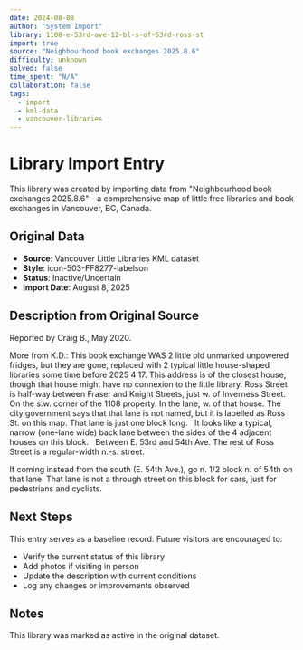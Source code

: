 ```yaml
---
date: 2024-08-08
author: "System Import"
library: 1108-e-53rd-ave-12-bl-s-of-53rd-ross-st
import: true
source: "Neighbourhood book exchanges 2025.8.6"
difficulty: unknown
solved: false
time_spent: "N/A"
collaboration: false
tags:
  - import
  - kml-data
  - vancouver-libraries
---
```


# Library Import Entry

This library was created by importing data from "Neighbourhood book exchanges 2025.8.6" - a comprehensive map of little free libraries and book exchanges in Vancouver, BC, Canada.

## Original Data

- **Source**: Vancouver Little Libraries KML dataset
- **Style**: icon-503-FF8277-labelson
- **Status**: Inactive/Uncertain
- **Import Date**: August 8, 2025

## Description from Original Source

Reported by Craig B., May 2020.

More from K.D.:
This book exchange WAS 2 little old unmarked unpowered fridges, but they are gone, replaced with 2 typical little house-shaped libraries some time before 2025 4 17.
This address is of the closest house, though that house might have no connexion to the little library.
Ross Street is half-way between Fraser and Knight Streets, just w. of Inverness Street.
On the s.w. corner of the 1108 property.
In the lane, w. of that house.
The city government says that that lane is not named, but it is labelled as Ross St. on this map. 
That lane is just one block long.  
It looks like a typical, narrow (one-lane wide) back lane between the sides of the 4 adjacent houses on this block.  
Between E. 53rd and 54th Ave.
The rest of Ross Street is a regular-width n.-s. street.  

If coming instead from the south (E. 54th Ave.), go n. 1/2 block n. of 54th on that lane.
That lane is not a through street on this block for cars, just for pedestrians and cyclists.



## Next Steps

This entry serves as a baseline record. Future visitors are encouraged to:
- Verify the current status of this library
- Add photos if visiting in person
- Update the description with current conditions
- Log any changes or improvements observed

## Notes

This library was marked as active in the original dataset.
